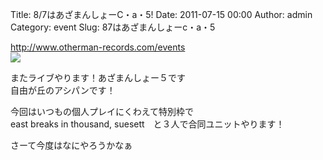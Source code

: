 Title: 8/7はあざまんしょーC・a・5!
Date: 2011-07-15 00:00
Author: admin
Category: event
Slug: 87はあざまんしょーc・a・5

<http://www.otherman-records.com/events>  
![](http://www.otherman-records.com/images/events/theothermanshow5.png)

またライブやります！あざまんしょー５です  
自由が丘のアシパンです！

今回はいつもの個人プレイにくわえて特別枠で  
east breaks in thousand, suesett　と３人で合同ユニットやります！

さーて今度はなにやろうかなぁ

